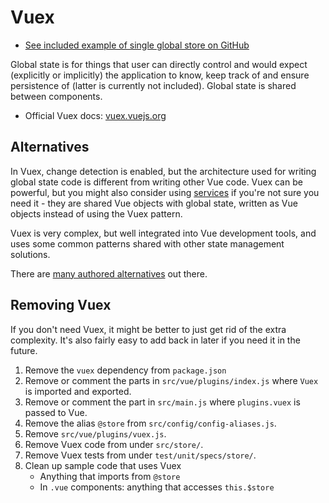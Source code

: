 
# Vuex

- [See included example of single global store on GitHub](https://github.com/Eiskis/vue-webpack/tree/master/src/store)

Global state is for things that user can directly control and would expect (explicitly or implicitly) the application to know, keep track of and ensure persistence of (latter is currently not included). Global state is shared between components.

- Official Vuex docs: [vuex.vuejs.org](https://vuex.vuejs.org/en/)

## Alternatives

In Vuex, change detection is enabled, but the architecture used for writing global state code is different from writing other Vue code. Vuex can be powerful, but you might also consider using [services](services.md) if you're not sure you need it - they are shared Vue objects with global state, written as Vue objects instead of using the Vuex pattern.

Vuex is very complex, but well integrated into Vue development tools, and uses some common patterns shared with other state management solutions.

There are [many authored alternatives](https://github.com/vuejs/awesome-vue#state-management) out there.

## Removing Vuex

If you don't need Vuex, it might be better to just get rid of the extra complexity. It's also fairly easy to add back in later if you need it in the future.

1. Remove the `vuex` dependency from `package.json`
2. Remove or comment the parts in `src/vue/plugins/index.js` where `Vuex` is imported and exported.
3. Remove or comment the part in `src/main.js` where `plugins.vuex` is passed to Vue.
4. Remove the alias `@store` from `src/config/config-aliases.js`.
5. Remove `src/vue/plugins/vuex.js`.
6. Remove Vuex code from under `src/store/`.
7. Remove Vuex tests from under `test/unit/specs/store/`.
8. Clean up sample code that uses Vuex
	- Anything that imports from `@store`
	- In `.vue` components: anything that accesses `this.$store`
